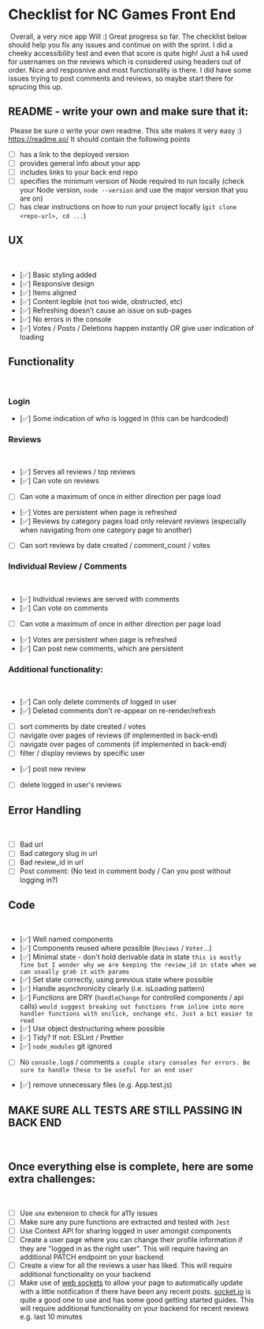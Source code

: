 # Checklist for NC Games Front End

​
Overall, a very nice app Will :) Great progress so far. The checklist below should help you fix any issues and continue on with the sprint. I did a cheeky accessibility test and even that score is quite high! Just a h4 used for usernames on the reviews which is considered using headers out of order. Nice and resposnive and most functionality is there. I did have some issues trying to post comments and reviews, so maybe start there for sprucing this up.
​

## README - write your own and make sure that it:

​
Please be sure o write your own readme. This site makes it very easy :) https://readme.so/ It should contain the following points
​

- [ ] has a link to the deployed version
- [ ] provides general info about your app
- [ ] includes links to your back end repo
- [ ] specifies the minimum version of Node required to run locally (check your Node version, `node --version` and use the major version that you are on)
- [ ] has clear instructions on how to run your project locally (`git clone <repo-url>, cd ...`)
      ​

## UX

​

- [✅] Basic styling added
- [✅] Responsive design
- [✅] Items aligned
- [✅] Content legible (not too wide, obstructed, etc)
- [✅] Refreshing doesn’t cause an issue on sub-pages
- [✅] No errors in the console
- [✅] Votes / Posts / Deletions happen instantly _OR_ give user indication of loading
  ​

## Functionality

​

### Login

- [✅] Some indication of who is logged in (this can be hardcoded)
  ​

### Reviews

​

- [✅] Serves all reviews / top reviews
- [✅] Can vote on reviews
- [ ] Can vote a maximum of once in either direction per page load
- [✅] Votes are persistent when page is refreshed
- [✅] Reviews by category pages load only relevant reviews (especially when navigating from one category page to another)
- [ ] Can sort reviews by date created / comment_count / votes
      ​

### Individual Review / Comments

​

- [✅] Individual reviews are served with comments
- [✅] Can vote on comments
- [ ] Can vote a maximum of once in either direction per page load
- [✅] Votes are persistent when page is refreshed
- [✅] Can post new comments, which are persistent
  ​

### Additional functionality:

​

- [✅] Can only delete comments of logged in user
- [✅] Deleted comments don’t re-appear on re-render/refresh
- [ ] sort comments by date created / votes
- [ ] navigate over pages of reviews (if implemented in back-end)
- [ ] navigate over pages of comments (if implemented in back-end)
- [ ] filter / display reviews by specific user
- [✅] post new review
- [ ] delete logged in user's reviews
      ​

## Error Handling

​

- [ ] Bad url
- [ ] Bad category slug in url
- [ ] Bad review_id in url
- [ ] Post comment: (No text in comment body / Can you post without logging in?)
      ​

## Code

​

- [✅] Well named components
- [✅] Components reused where possible (`Reviews` / `Voter`...)
- [✅] Minimal state - don't hold derivable data in state `this is mostly fine but I wonder why we are keeping the review_id in state when we can usually grab it with params`
- [✅] Set state correctly, using previous state where possible
- [✅] Handle asynchronicity clearly (i.e. isLoading pattern)
- [✅] Functions are DRY (`handleChange` for controlled components / api calls) `would suggest breaking out functions from inline into more handler functions with onclick, onchange etc. Just a bit easier to read`
- [✅] Use object destructuring where possible
- [✅] Tidy? If not: ESLint / Prettier
- [✅] `node_modules` git ignored
- [ ] No `console.log`s / comments `a couple stary consoles for errors. Be sure to handle these to be useful for an end user`
- [✅] remove unnecessary files (e.g. App.test.js)
  ​

## MAKE SURE ALL TESTS ARE STILL PASSING IN BACK END

​

## Once everything else is complete, here are some extra challenges:

​

- [ ] Use `aXe` extension to check for a11y issues
- [ ] Make sure any pure functions are extracted and tested with `Jest`
- [ ] Use Context API for sharing logged in user amongst components
- [ ] Create a user page where you can change their profile information if they are "logged in as the right user". This will require having an additional PATCH endpoint on your backend
- [ ] Create a view for all the reviews a user has liked. This will require additional functionality on your backend
- [ ] Make use of [web sockets](https://en.wikipedia.org/wiki/WebSocket) to allow your page to automatically update with a little notification if there have been any recent posts. [socket.io](https://socket.io/) is quite a good one to use and has some good getting started guides. This will require additional functionality on your backend for recent reviews e.g. last 10 minutes
